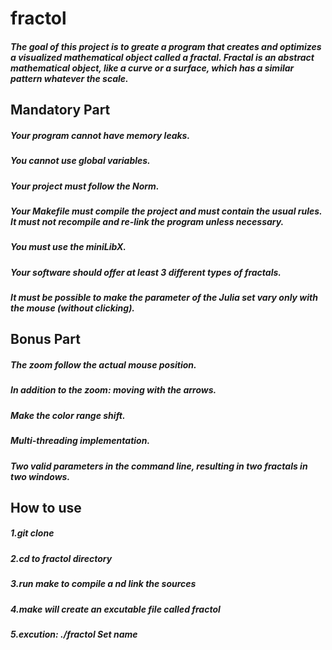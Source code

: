 # fractol
##### The goal of this project is to greate a program that creates and optimizes a visualized mathematical object called a fractal. Fractal is an abstract mathematical object, like a curve or a surface, which has a similar pattern whatever the scale. 

##  Mandatory Part
##### Your program cannot have memory leaks.
##### You cannot use global variables.
##### Your project must follow the Norm.
##### Your Makefile must compile the project and must contain the usual rules. It must not recompile and re-link the program unless necessary.
##### You must use the miniLibX.
##### Your software should offer at least 3 different types of fractals.
##### It must be possible to make the parameter of the Julia set vary only with the mouse (without clicking).

## Bonus Part
##### The zoom follow the actual mouse position.
##### In addition to the zoom: moving with the arrows.
##### Make the color range shift.
##### Multi-threading implementation.
##### Two valid parameters in the command line, resulting in two fractals in two windows.

##  How to use
##### 1.git clone 
##### 2.cd to fractol directory
##### 3.run make to compile a nd link the sources
##### 4.make will create an excutable file called fractol
##### 5.excution: ./fractol Set name
